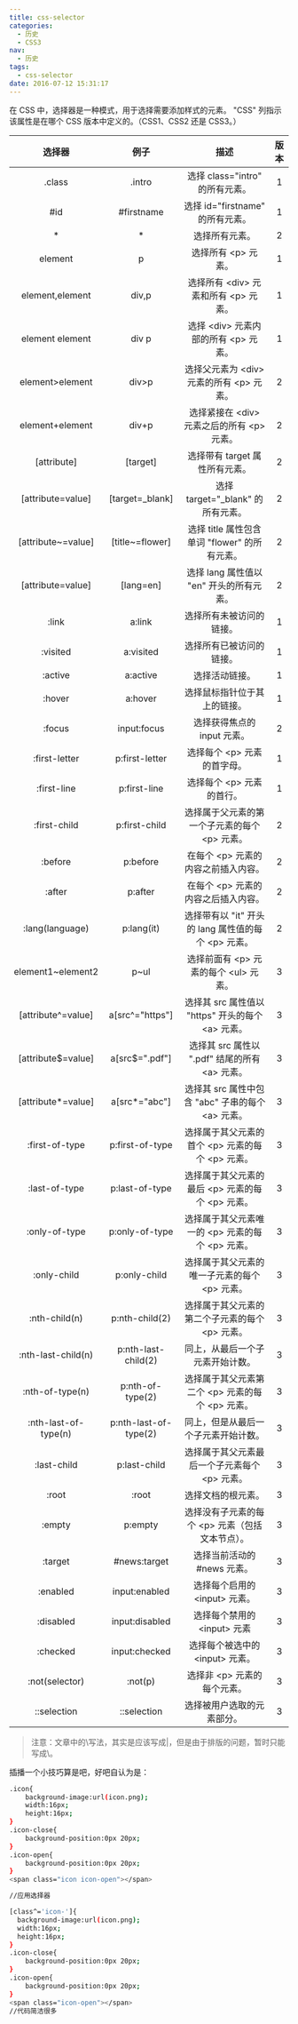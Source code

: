 ```yaml
---
title: css-selector
categories:
  - 历史
  - CSS3
nav:
  - 历史
tags:
  - css-selector
date: 2016-07-12 15:31:17
---
```


在 CSS 中，选择器是一种模式，用于选择需要添加样式的元素。
"CSS" 列指示该属性是在哪个 CSS 版本中定义的。（CSS1、CSS2 还是 CSS3。）

<!--more-->

|        选择器        |         例子          |                             描述                             | 版本 |
| :------------------: | :-------------------: | :----------------------------------------------------------: | :--: |
|        .class        |        .intro         |               选择 class="intro" 的所有元素。                |  1   |
|         #id          |      #firstname       |               选择 id="firstname" 的所有元素。               |  1   |
|          \*          |          \*           |                        选择所有元素。                        |  2   |
|       element        |           p           |                  选择所有 &lt;p&gt; 元素。                   |  1   |
|   element,element    |         div,p         |       选择所有 &lt;div&gt; 元素和所有 &lt;p&gt; 元素。       |  1   |
|   element element    |         div p         |       选择 &lt;div&gt; 元素内部的所有 &lt;p&gt; 元素。       |  1   |
|   element>element    |         div>p         |     选择父元素为 &lt;div&gt; 元素的所有 &lt;p&gt; 元素。     |  2   |
|   element+element    |         div+p         |    选择紧接在 &lt;div&gt; 元素之后的所有 &lt;p&gt; 元素。    |  2   |
|     [attribute]      |       [target]        |                选择带有 target 属性所有元素。                |  2   |
|  [attribute=value]   |    [target=_blank]    |              选择 target="\_blank" 的所有元素。              |  2   |
|  [attribute~=value]  |    [title~=flower]    |        选择 title 属性包含单词 "flower" 的所有元素。         |  2   |
|  [attribute\=value]  |      [lang\=en]       |           选择 lang 属性值以 "en" 开头的所有元素。           |  2   |
|        :link         |        a:link         |                   选择所有未被访问的链接。                   |  1   |
|       :visited       |       a:visited       |                   选择所有已被访问的链接。                   |  1   |
|       :active        |       a:active        |                        选择活动链接。                        |  1   |
|        :hover        |        a:hover        |                 选择鼠标指针位于其上的链接。                 |  1   |
|        :focus        |      input:focus      |                 选择获得焦点的 input 元素。                  |  2   |
|    :first-letter     |    p:first-letter     |              选择每个 &lt;p&gt; 元素的首字母。               |  1   |
|     :first-line      |     p:first-line      |               选择每个 &lt;p&gt; 元素的首行。                |  1   |
|     :first-child     |     p:first-child     |     选择属于父元素的第一个子元素的每个 &lt;p&gt; 元素。      |  2   |
|       :before        |       p:before        |          在每个 &lt;p&gt; 元素的内容之前插入内容。           |  2   |
|        :after        |        p:after        |          在每个 &lt;p&gt; 元素的内容之后插入内容。           |  2   |
|   :lang(language)    |      p:lang(it)       |  选择带有以 "it" 开头的 lang 属性值的每个 &lt;p&gt; 元素。   |  2   |
|  element1~element2   |         p~ul          |      选择前面有 &lt;p&gt; 元素的每个 &lt;ul&gt; 元素。       |  3   |
|  [attribute^=value]  |    a[src^="https"]    |   选择其 src 属性值以 "https" 开头的每个 &lt;a&gt; 元素。    |  3   |
|  [attribute$=value]  |    a[src$=".pdf"]     |     选择其 src 属性以 ".pdf" 结尾的所有 &lt;a&gt; 元素。     |  3   |
|  [attribute*=value]  |     a[src*="abc"]     |   选择其 src 属性中包含 "abc" 子串的每个 &lt;a&gt; 元素。    |  3   |
|    :first-of-type    |    p:first-of-type    | 选择属于其父元素的首个 &lt;p&gt; 元素的每个 &lt;p&gt; 元素。 |  3   |
|    :last-of-type     |    p:last-of-type     | 选择属于其父元素的最后 &lt;p&gt; 元素的每个 &lt;p&gt; 元素。 |  3   |
|    :only-of-type     |    p:only-of-type     | 选择属于其父元素唯一的 &lt;p&gt; 元素的每个 &lt;p&gt; 元素。 |  3   |
|     :only-child      |     p:only-child      |     选择属于其父元素的唯一子元素的每个 &lt;p&gt; 元素。      |  3   |
|    :nth-child(n)     |    p:nth-child(2)     |    选择属于其父元素的第二个子元素的每个 &lt;p&gt; 元素。     |  3   |
|  :nth-last-child(n)  |  p:nth-last-child(2)  |               同上，从最后一个子元素开始计数。               |  3   |
|   :nth-of-type(n)    |   p:nth-of-type(2)    | 选择属于其父元素第二个 &lt;p&gt; 元素的每个 &lt;p&gt; 元素。 |  3   |
| :nth-last-of-type(n) | p:nth-last-of-type(2) |             同上，但是从最后一个子元素开始计数。             |  3   |
|     :last-child      |     p:last-child      |     选择属于其父元素最后一个子元素每个 &lt;p&gt; 元素。      |  3   |
|        :root         |         :root         |                      选择文档的根元素。                      |  3   |
|        :empty        |        p:empty        |    选择没有子元素的每个 &lt;p&gt; 元素（包括文本节点）。     |  3   |
|       :target        |     #news:target      |                 选择当前活动的 #news 元素。                  |  3   |
|       :enabled       |     input:enabled     |             选择每个启用的 &lt;input&gt; 元素。              |  3   |
|      :disabled       |    input:disabled     |              选择每个禁用的 &lt;input&gt; 元素               |  3   |
|       :checked       |     input:checked     |            选择每个被选中的 &lt;input&gt; 元素。             |  3   |
|    :not(selector)    |        :not(p)        |              选择非 &lt;p&gt; 元素的每个元素。               |  3   |
|     ::selection      |      ::selection      |                  选择被用户选取的元素部分。                  |  3   |

> 注意：文章中的\写法，其实是应该写成|，但是由于排版的问题，暂时只能写成\。

插播一个小技巧算是吧，好吧自认为是：

```bash
.icon{
    background-image:url(icon.png);
    width:16px;
    height:16px;
}
.icon-close{
    background-position:0px 20px;
}
.icon-open{
    background-position:0px 20px;
}
<span class="icon icon-open"></span>

//应用选择器

[class^='icon-']{
  background-image:url(icon.png);
  width:16px;
  height:16px;
}
.icon-close{
    background-position:0px 20px;
}
.icon-open{
    background-position:0px 20px;
}
<span class="icon-open"></span>
//代码简洁很多
```
